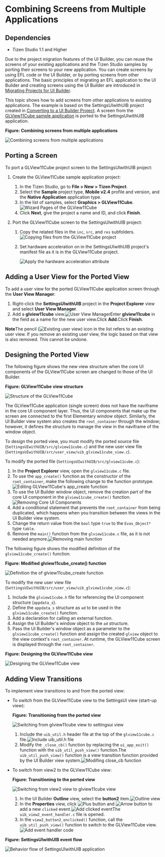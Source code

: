 # Combining Screens from Multiple Applications
## Dependencies

- Tizen Studio 1.1 and Higher


Due to the project migration features of the UI Builder, you can reuse the screens of your existing applications and the Tizen Studio samples by porting their screens to your new application. You can create screens by using EFL code or the UI Builder, or by porting screens from other applications. The basic principles of migrating an EFL application to the UI Builder and creating screens using the UI Builder are introduced in [Migrating Projects for UI Builder](ui-builder-conversion-n.md).

This topic shows how to add screens from other applications to existing applications. The example is based on the SettingsUIwithUIB project created in [Converting to a UI Builder Project](ui-builder-conversion-n.md#convert). A screen from the [GLView11Cube sample application](https://developer.tizen.org/development/sample/native/Graphics/GLView11Cube) is ported to the SettingsUIwithUIB application.

**Figure: Combining screens from multiple applications**

![Combining screens from multiple applications](./media/prjm_combi_intro.png)

## Porting a Screen

To port a GLView11Cube project screen to the SettingsUIwithUIB project:

1. Create the GLView11Cube sample application project:

   1. In the Tizen Studio, go to **File > New > Tizen Project**.
   2. Select the **Sample** project type, **Mobile v2.4** profile and version, and the **Native Application** application type.
   3. In the list of samples, select **Graphics > GLView11Cube**.![Wizard Pages of the GLView11Cube](./media/prjm_combi_wizard_glview11cube.png)
   4. Click **Next**, give the project a name and ID, and click **Finish**.

2. Port the GLView11Cube screen to the SettingsUIwithUIB project:

   1. Copy the related files in the `inc`, `src`, and `res` subfolders.![Copying files from the GLView11Cube project](./media/prjm_combi_copyfiles.png)

   2. Set hardware acceleration on in the SettingsUIwithUIB project's manifest file as it is in the GLView11Cube project.

      ![Apply the hardware acceleration attribute](./media/prjm_combi_apply_manifest_hw_accel.png)

## Adding a User View for the Ported View

To add a user view for the ported GLView11Cube application screen through the **User View Manager**:

1. Right-click the **SettingsUIwithUIB** project in the **Project Explorer** view and select **User View Manager**.
2. Add a **glview11cube** view.![User View Manager](./media/prjm_combi_user_view_mng.png)Enter **glview11cube** in the field as a name for the new user view.Click **Add**.Click **Finish**.

**Note**The pencil (![Existing user view](./media/prjm_combi_pencil.png)) icon in the list refers to an existing user view. If you remove an existing user view, the logic based on that view is also removed. This cannot be undone.

## Designing the Ported View

The following figure shows the new view structure when the core UI components of the GLView11Cube screen are changed to those of the UI Builder.

**Figure: GLView11Cube view structure**

![Structure of the GLView11Cube](./media/prjm_combi_structure_glview11cube.png)

The GLView11Cube application (single screen) does not have the naviframe in the core UI component layer. Thus, the UI components that make up the screen are connected to the first Elementary window object. Similarly, the UI Builder view system also creates the `root_container` through the window; however, it defines the structure to manage the view in the naviframe of the window object.

To design the ported view, you must modify the ported source file (`SettingsUIwithUIB/src/glview11cube.c`) and the new user view file (`SettingsUIwithUIB/src/user_view/uib_glview11cube_view.c`).

To modify the ported file (`SettingsUIwithUIB/src/glview11cube.c`):

1. In the **Project Explorer** view, open the `glview11cube.c` file.
2. To use the `app_create()` function as the constructor of the `root_container`, make the following change to the function prototype.![Editing GLView11Cube's app_create function](./media/prjm_combi_edit_glview11cube_app_create.png)
3. To use the UI Builder window object, remove the creation part of the core UI component in the `glview11cube_create()` function.![Removing Core UI Components](./media/prjm_combi_remove_core_comps.png)
4. Add a conditional statement that prevents the `root_container` from being duplicated, which happens when you transition between the views in the UI Builder view system.
5. Change the return value from the `bool` type `true` to the `Evas_Object*` type `table`.
6. Remove the `main()` function from the `glview11cube.c` file, as it is not needed anymore.![Removing main function](./media/prjm_combi_remove_main_func.png)

The following figure shows the modified definition of the `glview11cube_create()` function.

**Figure: Modified glview11cube_create() function**

![Definition the of glview11cube_create function](./media/prjm_combi_definition_glview11cube_create_func.png)

To modify the new user view file (`SettingsUIwithUIB/src/user_view/uib_glview11cube_view.c`):

1. Include the `glview11cube.h` file for referencing the UI component structure (`appdata_s`).
2. Define the `appdata_s` structure as `ad` to be used in the `glview11cube_create()` function.
3. Add a declaration for calling an external function.
4. Assign the UI Builder's window object to the `ad` structure.
5. Pass the UI Builder's window object as a parameter to the `glview11cube_create()` function and assign the created `glview` object to the view context's `root_container`. At runtime, the GLView11Cube screen is displayed through the `root_container`.

**Figure: Designing the GLView11Cube view**

![Designing the GLView11Cube view](./media/prjm_combi_designing_glview11cube.png)

## Adding View Transitions

To implement view transitions to and from the ported view:

- To switch from the GLView11Cube view to the SettingsUI view (start-up view):

  **Figure: Transitioning from the ported view**

  ![Switching from glview11cube view to settingsui view](./media/prjm_combi_view_transition_glview11cube_to_settingsui.png)

  1. Include the `uib_util.h` header file at the top of the `glview11cube.c` file.![Include uib_util.h file](./media/prjm_combi_inc_uib_util_h.png)
  2. Modify the `_close_cb()` function by replacing the `ui_app_exit()` function with the `uib_util_push_view()` function.The `uib_util_push_view()` function is a view transition function provided by the UI Builder view system.![Modifing close_cb function](./media/prjm_combi_modify_close_cb.png)

- To switch from view2 to the GLView11Cube view:

  **Figure: Transitioning to the ported view**

  ![Switching from view2 view to glview11cube view](./media/prjm_combi_view_transition_view2_to_glview11cube.png)

  1. In the UI Builder **Outline** view, select the **button2** item.![Outline view](./media/prjm_combi_click_button2_outline.png)
  2. In the **Properties** view, click ![Plus button](./media/prjm_combi_event_plus.png) and ![Arrow button](./media/prjm_combi_event_arrow_btn.png) to add a new `clicked` event.![Add clicked event](./media/prjm_combi_add_clicked_event.png)The `uib_view2_event_handler.c` file is opened.
  3. In the `view2_button2_onclicked()` function, call the `uib_util_push_view()` function to switch to the GLView11Cube view.![Add event handler code](./media/prjm_combi_add_code_event_handler.png)

**Figure: SettingsUIwithUIB event flow**

![Behavior flow of SettingsUIwithUIB application](./media/prjm_combi_behavior.png)